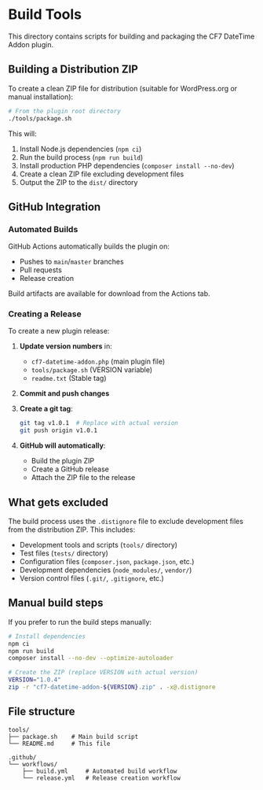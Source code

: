 # Build Tools

This directory contains scripts for building and packaging the CF7 DateTime Addon plugin.

## Building a Distribution ZIP

To create a clean ZIP file for distribution (suitable for WordPress.org or manual installation):

```bash
# From the plugin root directory
./tools/package.sh
```

This will:
1. Install Node.js dependencies (`npm ci`)
2. Run the build process (`npm run build`)
3. Install production PHP dependencies (`composer install --no-dev`)
4. Create a clean ZIP file excluding development files
5. Output the ZIP to the `dist/` directory

## GitHub Integration

### Automated Builds

GitHub Actions automatically builds the plugin on:
- Pushes to `main`/`master` branches
- Pull requests
- Release creation

Build artifacts are available for download from the Actions tab.

### Creating a Release

To create a new plugin release:

1. **Update version numbers** in:
   - `cf7-datetime-addon.php` (main plugin file)
   - `tools/package.sh` (VERSION variable)
   - `readme.txt` (Stable tag)

2. **Commit and push changes**

3. **Create a git tag**:
   ```bash
   git tag v1.0.1  # Replace with actual version
   git push origin v1.0.1
   ```

4. **GitHub will automatically**:
   - Build the plugin ZIP
   - Create a GitHub release
   - Attach the ZIP file to the release

## What gets excluded

The build process uses the `.distignore` file to exclude development files from the distribution ZIP. This includes:
- Development tools and scripts (`tools/` directory)
- Test files (`tests/` directory)
- Configuration files (`composer.json`, `package.json`, etc.)
- Development dependencies (`node_modules/`, `vendor/`)
- Version control files (`.git/`, `.gitignore`, etc.)

## Manual build steps

If you prefer to run the build steps manually:

```bash
# Install dependencies
npm ci
npm run build
composer install --no-dev --optimize-autoloader

# Create the ZIP (replace VERSION with actual version)
VERSION="1.0.4"
zip -r "cf7-datetime-addon-${VERSION}.zip" . -x@.distignore
```

## File structure

```
tools/
├── package.sh    # Main build script
└── README.md     # This file

.github/
└── workflows/
    ├── build.yml     # Automated build workflow
    └── release.yml   # Release creation workflow
```
